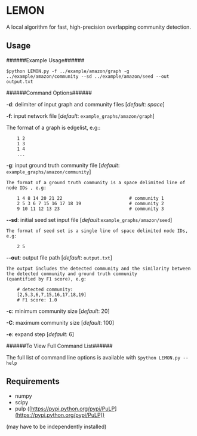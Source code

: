 # LEMON
A local algorithm for fast, high-precision overlapping community detection. 

Usage
-----

######Example Usage######

    $python LEMON.py -f ../example/amazon/graph -g  ../example/amazon/community --sd ../example/amazon/seed --out output.txt

######Command Options######

**-d**: delimiter of input graph and community files [*default: space*]

**-f**:  input network file [*default*: ``example_graphs/amazon/graph``]

  The format of a graph is edgelist, e.g::
  
        1 2
        1 3
        1 4
        ...
**-g**:  input ground truth community file [*default*: ``example_graphs/amazon/community``]

    The format of a ground truth community is a space delimited line of node IDs , e.g:
  
        1 4 8 14 20 21 22                         # community 1
        2 5 3 6 7 15 16 17 18 19                  # community 2
        9 10 11 12 13 23                          # community 3

**--sd**: initial seed set input file [*default*:``example_graphs/amazon/seed``]

    The format of seed set is a single line of space delimited node IDs, e.g:
    
        2 5

**--out**: output file path [*default*: ``output.txt``]

    The output includes the detected community and the similarity between the detected community and ground truth community 
    (quantified by F1 score), e.g:

        # detected community:
        [2,5,3,6,7,15,16,17,18,19]
        # F1 score: 1.0

**-c**: minimum community size [*default*: 20]

**-C**: maximum community size [*default*: 100]

**-e**: expand step [*default*: 6]


######To View Full Command List######

The full list of command line options is available with ``$python LEMON.py --help``

Requirements
------------
* numpy
* scipy
* pulp ([https://pypi.python.org/pypi/PuLP](https://pypi.python.org/pypi/PuLP))

(may have to be independently installed) 
